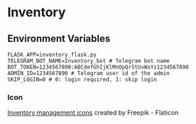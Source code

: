 # Inventory

## Environment Variables 
```
FLASK_APP=inventory_flask.py
TELEGRAM_BOT_NAME=Inventory_bot # Telegram bot name
BOT_TOKEN=1234567890:ABCdefGhIjKlMnOpQrStUvWxYz1234567890
ADMIN_ID=1234567890 # Telegram user id of the admin
SKIP_LOGIN=0 # 0: login required, 1: skip login
```

### Icon
[Inventory management icons](https://www.flaticon.com/free-icons/inventory-management) created by Freepik - Flaticon

